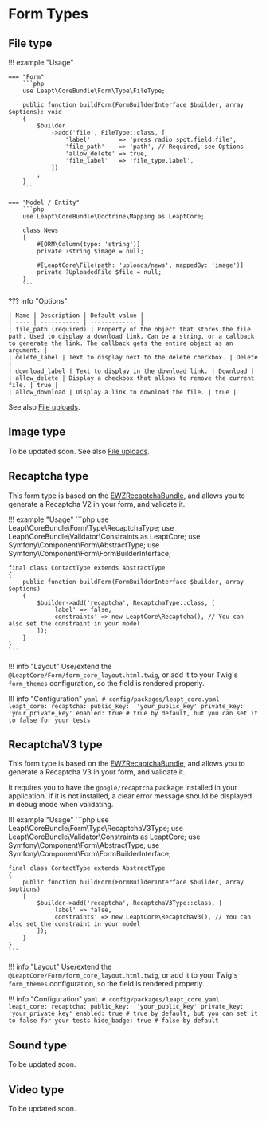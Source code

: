 # Form Types

## File type

!!! example "Usage"

    === "Form"
        ```php
        use Leapt\CoreBundle\Form\Type\FileType;

        public function buildForm(FormBuilderInterface $builder, array $options): void
        {
            $builder
                ->add('file', FileType::class, [
                    'label'        => 'press_radio_spot.field.file',
                    'file_path'    => 'path', // Required, see Options
                    'allow_delete' => true,
                    'file_label'   => 'file_type.label',
                ])
            ;
        }
        ```

    === "Model / Entity"
        ```php
        use Leapt\CoreBundle\Doctrine\Mapping as LeaptCore;
        
        class News
        {
            #[ORM\Column(type: 'string')]
            private ?string $image = null;
    
            #[LeaptCore\File(path: 'uploads/news', mappedBy: 'image')]
            private ?UploadedFile $file = null;
        }
        ```

??? info "Options"

    | Name | Description | Default value |
    | ---- | ----------- | ------------- |
    | file_path (required) | Property of the object that stores the file path. Used to display a download link. Can be a string, or a callback to generate the link. The callback gets the entire object as an argument. | |
    | delete_label | Text to display next to the delete checkbox. | Delete |
    | download_label | Text to display in the download link. | Download |
    | allow_delete | Display a checkbox that allows to remove the current file. | true |
    | allow_download | Display a link to download the file. | true |

See also [File uploads](file_uploads.md).

## Image type

To be updated soon.
See also [File uploads](file_uploads.md).

## Recaptcha type

This form type is based on the [EWZRecaptchaBundle](https://github.com/excelwebzone/EWZRecaptchaBundle/), and allows you 
to generate a Recaptcha V2 in your form, and validate it.

!!! example "Usage"
    ```php
    use Leapt\CoreBundle\Form\Type\RecaptchaType;
    use Leapt\CoreBundle\Validator\Constraints as LeaptCore;
    use Symfony\Component\Form\AbstractType;
    use Symfony\Component\Form\FormBuilderInterface;

    final class ContactType extends AbstractType
    {
        public function buildForm(FormBuilderInterface $builder, array $options)
        {
            $builder->add('recaptcha', RecaptchaType::class, [
                'label' => false,
                'constraints' => new LeaptCore\Recaptcha(), // You can also set the constraint in your model
            ]);
        }
    }
    ```

!!! info "Layout"
    Use/extend the `@LeaptCore/Form/form_core_layout.html.twig`, or add it to your Twig's `form_themes` configuration, 
    so the field is rendered properly.

!!! info "Configuration"
    ```yaml
    # config/packages/leapt_core.yaml
    leapt_core:
        recaptcha:
            public_key:  'your_public_key'
            private_key: 'your_private_key'
            enabled: true # true by default, but you can set it to false for your tests
    ```

## RecaptchaV3 type

This form type is based on the [EWZRecaptchaBundle](https://github.com/excelwebzone/EWZRecaptchaBundle/), and allows you 
to generate a Recaptcha V3 in your form, and validate it.

It requires you to have the `google/recaptcha` package installed in your application. If it is not installed, a clear
error message should be displayed in debug mode when validating.

!!! example "Usage"
    ```php
    use Leapt\CoreBundle\Form\Type\RecaptchaV3Type;
    use Leapt\CoreBundle\Validator\Constraints as LeaptCore;
    use Symfony\Component\Form\AbstractType;
    use Symfony\Component\Form\FormBuilderInterface;

    final class ContactType extends AbstractType
    {
        public function buildForm(FormBuilderInterface $builder, array $options)
        {
            $builder->add('recaptcha', RecaptchaV3Type::class, [
                'label' => false,
                'constraints' => new LeaptCore\RecaptchaV3(), // You can also set the constraint in your model
            ]);
        }
    }
    ```

!!! info "Layout"
    Use/extend the `@LeaptCore/Form/form_core_layout.html.twig`, or add it to your Twig's `form_themes` configuration, 
    so the field is rendered properly.

!!! info "Configuration"
    ```yaml
    # config/packages/leapt_core.yaml
    leapt_core:
        recaptcha:
            public_key:  'your_public_key'
            private_key: 'your_private_key'
            enabled: true # true by default, but you can set it to false for your tests
            hide_badge: true # false by default
    ```

## Sound type

To be updated soon.

## Video type

To be updated soon.

